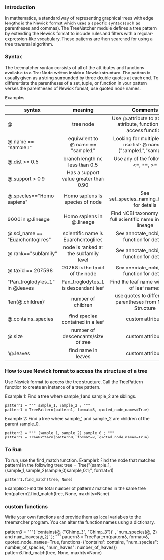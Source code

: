 ### Introduction

In mathematics, a standard way of representing graphical trees with edge lengths is the Newick format which uses a specific syntax (such as parentheses and commas). The TreeMatcher module defines a tree pattern by extending the Newick format to include rules and filters with a regular-expression-like vocabulary. These patterns are then searched for using a tree traversal algorithm.

### Syntax

The treematcher syntax consists of all of the attributes and functions available to a TreeNode written inside a Newick structure. The pattern is usually given as a string surrounded by three double quotes at each end. To differentiate the parentheses of a set, tuple, or function in your pattern verses the parentheses of Newick format, use quoted node names.


Examples


|  syntax       					| meaning       						|  Comments																|
| ----------------------------------|:----------------------------------:	|:---------------------------------------------------------------------:|
| @	            					| tree node								| Use @.attribute to access an attribute, function(@) to access function|
| @.name == "sample1"				| equivalent to @.name == "sample1" 	| Looking for multiple names, use list: @.name in ("sample1","sample2") |
| @.dist >= 0.5     				| branch length no less than 0.5		| 	Use any of the following: <, <=, ==, >=								|
| @.support > 0.9	            	| Has a support value greater than 0.90	| 																		|
| @.species=="Homo sapiens"	    	| Homo sapiens is species of node		| See set_species_naming_function()	for details							|
| 9606 in @.lineage	            	| Homo sapiens in @.lineage				| Find NCBI taxonomy ID or the full scientific name	in a node's lineage	|
| @.sci_name == "Euarchontoglires" 	| scientific name is Euarchontoglires	| See annotate_ncbi_taxa() function for details 						|
| @.rank=="subfamily" 				| node is ranked at the subfamily level	| See annotate_ncbi_taxa() function for details							|
| @.taxid == 207598					|20758 is the taxid	of the node			| See annotate_ncbi_taxa() function for details							|
| "Pan_troglodytes_1" in @.leaves	| Pan_troglodytes_1 is descendant leaf	| Find the leaf name within a list of leaf names						|
| 'len(@.children)'					| number of children					| use quotes to differentiate parentheses from Newick Structure			|
| @.contains_species				| find species contained in a leaf		| custom attribute														|
| @.size							| number of descendants/size of tree	| custom attribute 														|
| '@.leaves							| find name in leaves					| custom attribute														|


### How to use Newick format to access the structure of a tree
Use Newick format to access the tree structure. Call the TreePattern function to create an instance of a tree pattern.


Example 1: Find a tree where sample_1 and sample_2 are siblings.
```
pattern1 = """ sample_1, sample_2 ; """
pattern1 = TreePattern(pattern1, format=8, quoted_node_names=True)
```

Example 2: Find a tree where sample_1 and sample_2 are children of the parent sample_0.
```
pattern2 = """ (sample_1, sample_2) sample_0 ; """
pattern2 = TreePattern(pattern0, format=8, quoted_node_names=True)
```

### To Run
To run, use the find_match function.
Example1: Find the node that matches pattern1 in the following tree:
tree = Tree("(sample_1,(sample_1,sample_2)sample_0)sample_0:1;", format=1)

```
pattern1.find_match(tree, None)
```

Example2: Find the total number of pattern2 matches in the same tree
len(pattern2.find_match(tree, None, maxhits=None)


### custom functions
Write your own functions and provide them as local variables to the treematcher program. You can alter the function names using a dictionary.

pattern3 = """( 'contains(@, ("Chimp_2", "Chimp_3"))' , 'num_species(@, 2) and num_leaves(@,2)' ); """
pattern3 = TreePattern(pattern3, format=8, quoted_node_names=True,
                      functions={'contains': contains,
                                 "num_species": number_of_species,
                                 "num_leaves": number_of_leaves})
pattern3.find_match(tree, None, maxhits=None)

